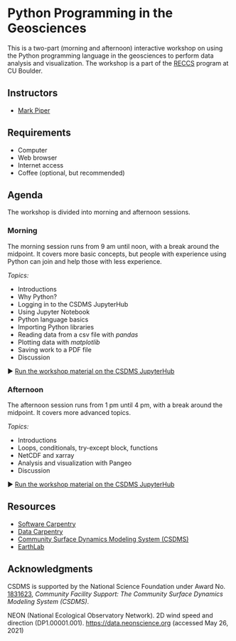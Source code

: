 # Python Programming in the Geosciences

This is a two-part (morning and afternoon) interactive workshop
on using the Python programming language in the geosciences
to perform data analysis and visualization.
The workshop is a part of the [RECCS][reccs] program at CU Boulder.

## Instructors

* [Mark Piper](https://instaar.colorado.edu/people/mark-piper/)


## Requirements

* Computer
* Web browser
* Internet access
* Coffee (optional, but recommended)


## Agenda

The workshop is divided into morning and afternoon sessions.

### Morning

The morning session runs from 9 am until noon,
with a break around the midpoint.
It covers more basic concepts,
but people with experience using Python
can join and help those with less experience.

*Topics:*

* Introductions
* Why Python?
* Logging in to the CSDMS JupyterHub
* Using Jupyter Notebook
* Python language basics
* Importing Python libraries
* Reading data from a csv file with *pandas*
* Plotting data with *matplotlib*
* Saving work to a PDF file
* Discussion

:arrow_forward: [Run the workshop material on the CSDMS JupyterHub][nbgitpuller-link]

### Afternoon

The afternoon session runs from 1 pm until 4 pm,
with a break around the midpoint.
It covers more advanced topics.

*Topics:*

* Introductions
* Loops, conditionals, try-except block, functions
* NetCDF and xarray
* Analysis and visualization with Pangeo
* Discussion

:arrow_forward: [Run the workshop material on the CSDMS JupyterHub][nbgitpuller-link]


## Resources

* [Software Carpentry][scarpentry]
* [Data Carpentry][dcarpentry]
* [Community Surface Dynamics Modeling System (CSDMS)][csdms]
* [EarthLab][earthlab]


## Acknowledgments

CSDMS is supported by the National Science Foundation
under Award No. [1831623][csdms-award],
*Community Facility Support: The Community Surface Dynamics Modeling System (CSDMS)*.

NEON (National Ecological Observatory Network). 2D wind speed and direction
(DP1.00001.001). https://data.neonscience.org (accessed May 26, 2021)


<!-- Links -->

[reccs]: https://cires.colorado.edu/outreach/reccs
[nbgitpuller-link]: https://csdms.rc.colorado.edu/hub/user-redirect/git-pull?repo=https%3A%2F%2Fgithub.com%2Fcsdms%2Freccs-2021&urlpath=tree%2Freccs-2021%2Fnotebooks%2F0_overview.ipynb&branch=main
[scarpentry]: https://software-carpentry.org/
[dcarpentry]: https://datacarpentry.org/
[earthlab]: https://earthlab.colorado.edu/
[csdms]: http://csdms.colorado.edu
[csdms-award]: https://nsf.gov/awardsearch/showAward?AWD_ID=1831623
